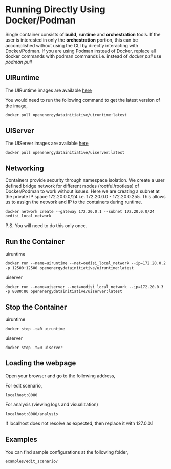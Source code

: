 # Running Directly Using Docker/Podman

Single container consists of **build**, **runtime** and **orchestration** tools. If the user is interested in only the **orchestration** portion, this can be accomplished without using the CLI by directly interacting with Docker/Podman. If you are using Podman instead of Docker, replace all docker commands with podman commands i.e. instead of *docker pull* use *podman pull*

## UIRuntime

The UIRuntime images are available [here](https://hub.docker.com/r/openenergydatainitiative/uiruntime)

You would need to run the following command to get the latest version of the image,

    docker pull openenergydatainitiative/uiruntime:latest


## UIServer

The UIServer images are available [here](https://hub.docker.com/r/openenergydatainitiative/uiserver)

    docker pull openenergydatainitiative/uiserver:latest


## Networking

Containers provide security through namespace isolation. We create a user defined bridge network for different modes (rootful/rootless) of Docker/Podman to work without issues. Here we are creating a subnet at the private IP space 172.20.0.0/24 i.e. 172.20.0.0 - 172.20.0.255. This allows us to assign the network and IP to the containers during runtime.

    docker network create --gateway 172.20.0.1 --subnet 172.20.0.0/24 oedisi_local_network

P.S. You will need to do this only once.

## Run the Container

uiruntime

    docker run --name=uiruntime --net=oedisi_local_network --ip=172.20.0.2 -p 12500:12500 openenergydatainitiative/uiruntime:latest

uiserver

    docker run --name=uiserver --net=oedisi_local_network --ip=172.20.0.3 -p 8080:80 openenergydatainitiative/uiserver:latest

## Stop the Container

uiruntime

    docker stop -t=0 uiruntime

uiserver

    docker stop -t=0 uiserver

## Loading the webpage

Open your browser and go to the following address,

For edit scenario,

    localhost:8080

For analysis (viewing logs and visualization)

    localhost:8080/analysis

If localhost does not resolve as expected, then replace it with 127.0.0.1


## Examples

You can find sample configurations at the following folder,

    examples/edit_scenario/
